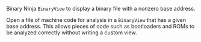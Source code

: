 Binary Ninja `BinaryView` to display a binary file with a nonzero base address.

Open a file of machine code for analysis in a `BinaryView` that has a given base
address. This allows pieces of code such as bootloaders and ROMs to be analyzed
correctly without writing a custom view.
